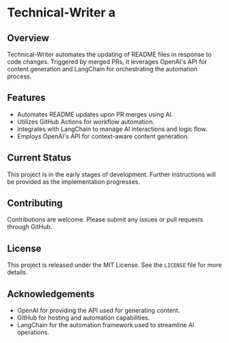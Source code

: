 # Technical-Writer a

## Overview
Technical-Writer automates the updating of README files in response to code changes. Triggered by merged PRs, it leverages OpenAI's API for content generation and LangChain for orchestrating the automation process.

## Features
- Automates README updates upon PR merges using AI.
- Utilizes GitHub Actions for workflow automation.
- Integrates with LangChain to manage AI interactions and logic flow.
- Employs OpenAI's API for context-aware content generation.

## Current Status
This project is in the early stages of development. Further instructions will be provided as the implementation progresses.

## Contributing
Contributions are welcome. Please submit any issues or pull requests through GitHub.

## License
This project is released under the MIT License. See the `LICENSE` file for more details.

## Acknowledgements
- OpenAI for providing the API used for generating content.
- GitHub for hosting and automation capabilities.
- LangChain for the automation framework used to streamline AI operations.
